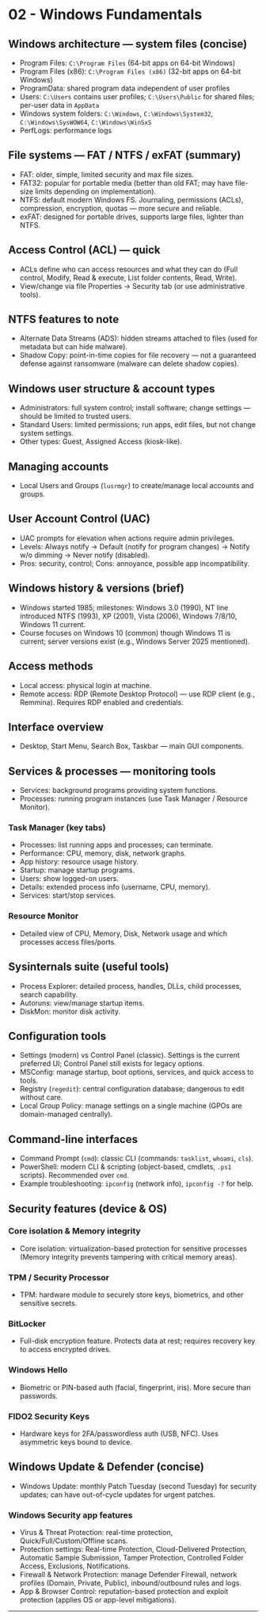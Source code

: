 
# 02 - Windows Fundamentals

## Windows architecture — system files (concise)
- Program Files: `C:\Program Files` (64-bit apps on 64-bit Windows)
- Program Files (x86): `C:\Program Files (x86)` (32-bit apps on 64-bit Windows)
- ProgramData: shared program data independent of user profiles
- Users: `C:\Users` contains user profiles; `C:\Users\Public` for shared files; per-user data in `AppData`
- Windows system folders: `C:\Windows`, `C:\Windows\System32`, `C:\Windows\SysWOW64`, `C:\Windows\WinSxS`
- PerfLogs: performance logs

## File systems — FAT / NTFS / exFAT (summary)
- FAT: older, simple, limited security and max file sizes.
- FAT32: popular for portable media (better than old FAT; may have file-size limits depending on implementation).
- NTFS: default modern Windows FS. Journaling, permissions (ACLs), compression, encryption, quotas — more secure and reliable.
- exFAT: designed for portable drives, supports large files, lighter than NTFS.

## Access Control (ACL) — quick
- ACLs define who can access resources and what they can do (Full control, Modify, Read & execute, List folder contents, Read, Write).
- View/change via file Properties → Security tab (or use administrative tools).

## NTFS features to note
- Alternate Data Streams (ADS): hidden streams attached to files (used for metadata but can hide malware).
- Shadow Copy: point-in-time copies for file recovery — not a guaranteed defense against ransomware (malware can delete shadow copies).

## Windows user structure & account types
- Administrators: full system control; install software; change settings — should be limited to trusted users.
- Standard Users: limited permissions; run apps, edit files, but not change system settings.
- Other types: Guest, Assigned Access (kiosk-like).

## Managing accounts
- Local Users and Groups (`lusrmgr`) to create/manage local accounts and groups.

## User Account Control (UAC)
- UAC prompts for elevation when actions require admin privileges.
- Levels: Always notify → Default (notify for program changes) → Notify w/o dimming → Never notify (disabled).
- Pros: security, control; Cons: annoyance, possible app incompatibility.

## Windows history & versions (brief)
- Windows started 1985; milestones: Windows 3.0 (1990), NT line introduced NTFS (1993), XP (2001), Vista (2006), Windows 7/8/10, Windows 11 current.
- Course focuses on Windows 10 (common) though Windows 11 is current; server versions exist (e.g., Windows Server 2025 mentioned).

## Access methods
- Local access: physical login at machine.
- Remote access: RDP (Remote Desktop Protocol) — use RDP client (e.g., Remmina). Requires RDP enabled and credentials.

## Interface overview
- Desktop, Start Menu, Search Box, Taskbar — main GUI components.

## Services & processes — monitoring tools
- Services: background programs providing system functions.
- Processes: running program instances (use Task Manager / Resource Monitor).

### Task Manager (key tabs)
- Processes: list running apps and processes; can terminate.
- Performance: CPU, memory, disk, network graphs.
- App history: resource usage history.
- Startup: manage startup programs.
- Users: show logged-on users.
- Details: extended process info (username, CPU, memory).
- Services: start/stop services.

### Resource Monitor
- Detailed view of CPU, Memory, Disk, Network usage and which processes access files/ports.

## Sysinternals suite (useful tools)
- Process Explorer: detailed process, handles, DLLs, child processes, search capability.
- Autoruns: view/manage startup items.
- DiskMon: monitor disk activity.

## Configuration tools
- Settings (modern) vs Control Panel (classic). Settings is the current preferred UI; Control Panel still exists for legacy options.
- MSConfig: manage startup, boot options, services, and quick access to tools.
- Registry (`regedit`): central configuration database; dangerous to edit without care.
- Local Group Policy: manage settings on a single machine (GPOs are domain-managed centrally).

## Command-line interfaces
- Command Prompt (`cmd`): classic CLI (commands: `tasklist`, `whoami`, `cls`).
- PowerShell: modern CLI & scripting (object-based, cmdlets, `.ps1` scripts). Recommended over `cmd`.
- Example troubleshooting: `ipconfig` (network info), `ipconfig -?` for help.

## Security features (device & OS)
### Core isolation & Memory integrity
- Core isolation: virtualization-based protection for sensitive processes (Memory integrity prevents tampering with critical memory areas).

### TPM / Security Processor
- TPM: hardware module to securely store keys, biometrics, and other sensitive secrets.

### BitLocker
- Full-disk encryption feature. Protects data at rest; requires recovery key to access encrypted drives.

### Windows Hello
- Biometric or PIN-based auth (facial, fingerprint, iris). More secure than passwords.

### FIDO2 Security Keys
- Hardware keys for 2FA/passwordless auth (USB, NFC). Uses asymmetric keys bound to device.

## Windows Update & Defender (concise)
- Windows Update: monthly Patch Tuesday (second Tuesday) for security updates; can have out-of-cycle updates for urgent patches.

### Windows Security app features
- Virus & Threat Protection: real-time protection, Quick/Full/Custom/Offline scans.
- Protection settings: Real-time Protection, Cloud-Delivered Protection, Automatic Sample Submission, Tamper Protection, Controlled Folder Access, Exclusions, Notifications.
- Firewall & Network Protection: manage Defender Firewall, network profiles (Domain, Private, Public), inbound/outbound rules and logs.
- App & Browser Control: reputation-based protection and exploit protection (applies OS or app-level mitigations).

---
